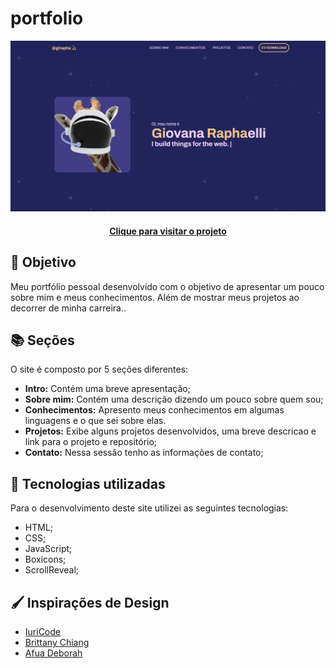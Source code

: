 # portfolio

![Resultado final do projeto](img/projeto-final.png)

<h4 align="center"><a href="https://giovanaraphaelli.vercel.app/">Clique para visitar o projeto</a></h4>

## 🎯 Objetivo
Meu portfólio pessoal desenvolvido com o objetivo de apresentar um pouco sobre mim e meus conhecimentos. Além de mostrar meus projetos ao decorrer de minha carreira..

## 📚 Seções

O site é composto por 5 seções diferentes:

- **Intro:** Contém uma breve apresentação;
- **Sobre mim:** Contém uma descrição dizendo um pouco sobre quem sou;
- **Conhecimentos:** Apresento meus conhecimentos em algumas linguagens e o que sei sobre elas.
- **Projetos:** Exibe alguns projetos desenvolvidos, uma breve descricao e link para o projeto e repositório;
- **Contato:** Nessa sessão tenho as informações de contato;

## 💼 Tecnologias utilizadas

Para o desenvolvimento deste site utilizei as seguintes tecnologias:

- HTML;
- CSS;
- JavaScript;
- Boxicons;
- ScrollReveal;



## 🖌️ Inspirações de Design

* [IuriCode](https://iuricode.vercel.app/)
* [Brittany Chiang](https://brittanychiang.com/)
* [Afua Deborah](https://afuadeborahcodes.com/)

